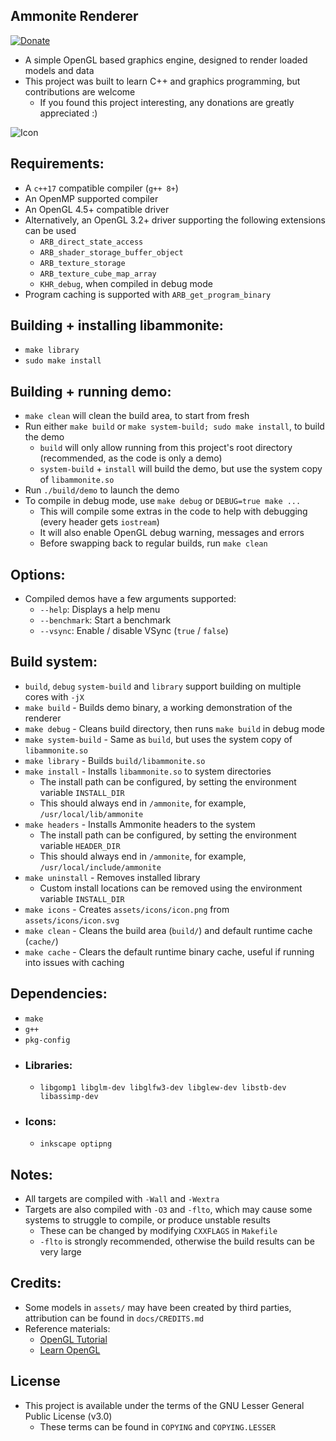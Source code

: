 ## Ammonite Renderer
[![Donate](https://img.shields.io/badge/Donate-PayPal-green.svg)](https://paypal.me/stuartahayhurst)
  - A simple OpenGL based graphics engine, designed to render loaded models and data
  - This project was built to learn C++ and graphics programming, but contributions are welcome
    - If you found this project interesting, any donations are greatly appreciated :)

![Icon](assets/icons/icon.svg)

## Requirements:
  - A `c++17` compatible compiler (`g++ 8+`)
  - An OpenMP supported compiler
  - An OpenGL 4.5+ compatible driver
  - Alternatively, an OpenGL 3.2+ driver supporting the following extensions can be used
    - `ARB_direct_state_access`
    - `ARB_shader_storage_buffer_object`
    - `ARB_texture_storage`
    - `ARB_texture_cube_map_array`
    - `KHR_debug`, when compiled in debug mode
  - Program caching is supported with `ARB_get_program_binary`

## Building + installing libammonite:
  - `make library`
  - `sudo make install`

## Building + running demo:
  - `make clean` will clean the build area, to start from fresh
  - Run either `make build` or `make system-build; sudo make install`, to build the demo
    - `build` will only allow running from this project's root directory (recommended, as the code is only a demo)
    - `system-build` + `install` will build the demo, but use the system copy of `libammonite.so`
  - Run `./build/demo` to launch the demo
  - To compile in debug mode, use `make debug` or `DEBUG=true make ...`
    - This will compile some extras in the code to help with debugging (every header gets `iostream`)
    - It will also enable OpenGL debug warning, messages and errors
    - Before swapping back to regular builds, run `make clean`

## Options:
  - Compiled demos have a few arguments supported:
    - `--help`: Displays a help menu
    - `--benchmark`: Start a benchmark
    - `--vsync`: Enable / disable VSync (`true` / `false`)

## Build system:
  - `build`, `debug` `system-build` and `library` support building on multiple cores with `-jX`
  - `make build` - Builds demo binary, a working demonstration of the renderer
  - `make debug` - Cleans build directory, then runs `make build` in debug mode
  - `make system-build` - Same as `build`, but uses the system copy of `libammonite.so`
  - `make library` - Builds `build/libammonite.so`
  - `make install` - Installs `libammonite.so` to system directories
    - The install path can be configured, by setting the environment variable `INSTALL_DIR`
    - This should always end in `/ammonite`, for example, `/usr/local/lib/ammonite`
  - `make headers` - Installs Ammonite headers to the system
    - The install path can be configured, by setting the environment variable `HEADER_DIR`
    - This should always end in `/ammonite`, for example, `/usr/local/include/ammonite`
  - `make uninstall` - Removes installed library
    - Custom install locations can be removed using the environment variable `INSTALL_DIR`
  - `make icons` - Creates `assets/icons/icon.png` from `assets/icons/icon.svg`
  - `make clean` - Cleans the build area (`build/`) and default runtime cache (`cache/`)
  - `make cache` - Clears the default runtime binary cache, useful if running into issues with caching

## Dependencies:
  - `make`
  - `g++`
  - `pkg-config`
  - ### Libraries:
    - `libgomp1 libglm-dev libglfw3-dev libglew-dev libstb-dev libassimp-dev`
  - ### Icons:
    - `inkscape optipng`

## Notes:
  - All targets are compiled with `-Wall` and `-Wextra`
  - Targets are also compiled with `-O3` and `-flto`, which may cause some systems to struggle to compile, or produce unstable results
    - These can be changed by modifying `CXXFLAGS` in `Makefile`
    - `-flto` is strongly recommended, otherwise the build results can be very large

## Credits:
 - Some models in `assets/` may have been created by third parties, attribution can be found in `docs/CREDITS.md`
 - Reference materials:
   - [OpenGL Tutorial](https://www.opengl-tutorial.org/)
   - [Learn OpenGL](https://learnopengl.com/Introduction)

## License
  - This project is available under the terms of the GNU Lesser General Public License (v3.0)
    - These terms can be found in `COPYING` and `COPYING.LESSER`
